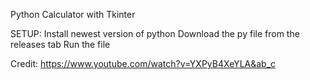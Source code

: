 Python Calculator with Tkinter


SETUP:
Install newest version of python
Download the py file from the releases tab
Run the file


Credit:
https://www.youtube.com/watch?v=YXPyB4XeYLA&ab_c
